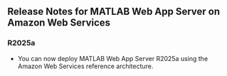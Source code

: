 ## Release Notes for MATLAB Web App Server on Amazon Web Services

### R2025a
- You can now deploy MATLAB Web App Server R2025a using the Amazon Web Services reference architecture.
